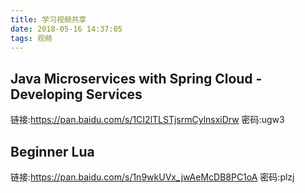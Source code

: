 ```yaml
---
title: 学习视频共享
date: 2018-05-16 14:37:05
tags: 视频
---
```

## Java Microservices with Spring Cloud - Developing Services
链接:https://pan.baidu.com/s/1CI2lTLSTjsrmCylnsxiDrw 密码:ugw3
## Beginner Lua
链接:https://pan.baidu.com/s/1n9wkUVx_jwAeMcDB8PC1oA 密码:plzj
